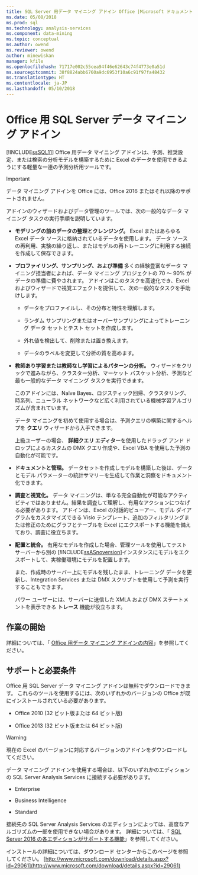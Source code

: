 ```yaml
---
title: SQL Server 用データ マイニング アドイン Office |Microsoft ドキュメント
ms.date: 05/08/2018
ms.prod: sql
ms.technology: analysis-services
ms.component: data-mining
ms.topic: conceptual
ms.author: owend
ms.reviewer: owend
author: minewiskan
manager: kfile
ms.openlocfilehash: 71717e002c55cea94f46e62643c74f4773e0a51d
ms.sourcegitcommit: 38f8824abb6760a9dc6953f10a6c91f97fa48432
ms.translationtype: HT
ms.contentlocale: ja-JP
ms.lasthandoff: 05/10/2018
---
```

# <a name="sql-server-data-mining-add-ins-for-office"></a>Office 用 SQL Server データ マイニング アドイン

  [!INCLUDE[ssSQL11](../../includes/sssql11-md.md)] Office 用データ マイニング アドインは、予測、推奨設定、または検索の分析モデルを構築するために Excel のデータを使用できるようにする軽量な一連の予測分析用ツールです。  
  
> [!IMPORTANT]
> データ マイニング アドインを Office には、Office 2016 またはそれ以降のサポートされません。
  
 アドインのウィザードおよびデータ管理のツールでは、次の一般的なデータ マイニング タスクの実行手順を説明しています。  
  
-   **モデリングの前のデータの整理とクレンジング。** Excel またはあらゆる Excel データ ソースに格納されているデータを使用します。 データ ソースの再利用、実験の繰り返し、またはモデルの再トレーニングに利用する接続を作成して保存できます。  
  
-   **プロファイリング、サンプリング、および準備** 多くの経験豊富なデータ マイニング担当者によれば、データ マイニング プロジェクトの 70 ～ 90% がデータの準備に費やされます。 アドインはこのタスクを高速化でき、Excel およびウィザードで視覚エフェクトを提供して、次の一般的なタスクを手助けします。  
  
    -   データをプロファイルし、その分布と特性を理解します。  
  
    -   ランダム サンプリングまたはオーバーサンプリングによってトレーニング データ セットとテスト セットを作成します。  
  
    -   外れ値を検出して、削除または置き換えます。  
  
    -   データのラベルを変更して分析の質を高めます。  
  
-   **教師あり学習または教師なし学習によるパターンの分析。** ウィザードをクリックで進みながら、クラスター分析、マーケット バスケット分析、予測など最も一般的なデータ マイニング タスクを実行できます。  
  
     このアドインには、Naïve Bayes、ロジスティック回帰、クラスタリング、時系列、ニューラル ネットワークなど広く利用されている機械学習アルゴリズムが含まれています。  
  
     データ マイニングを初めて使用する場合は、予測クエリの構築に関するヘルプを **クエリ** ウィザードから入手できます。  
  
     上級ユーザーの場合、 **詳細クエリ エディター**を使用したドラッグ アンド ドロップによるカスタムの DMX クエリ作成や、Excel VBA を使用した予測の自動化が可能です。  
  
-   **ドキュメントと管理。** データセットを作成しモデルを構築した後は、データとモデル パラメーターの統計サマリーを生成して作業と洞察をドキュメント化できます。  
  
-   **調査と視覚化。** データ マイニングは、単なる完全自動化が可能なアクティビティではありません。結果を調査して理解し、有用なアクションにつなげる必要があります。 アドインは、Excel の対話的ビューアー、モデル ダイアグラムをカスタマイズできる Visio テンプレート、追加のフィルタリングまたは修正のためにグラフとテーブルを Excel にエクスポートする機能を備えており、調査に役立ちます。  
  
-   **配置と統合。** 有用なモデルを作成した場合、管理ツールを使用してテスト サーバーから別の [!INCLUDE[ssASnoversion](../../includes/ssasnoversion-md.md)]インスタンスにモデルをエクスポートして、実稼働環境にモデルを配置します。  
  
     また、作成時のサーバー上にモデルを残したまま、トレーニング データを更新し、Integration Services または DMX スクリプトを使用して予測を実行することもできます。  
  
     パワー ユーザーには、サーバーに送信した XMLA および DMX ステートメントを表示できる **トレース** 機能が役立ちます。  
  
## <a name="getting-started"></a>作業の開始  
 詳細については、「 [Office 用データ マイニング アドインの内容](http://go.microsoft.com/fwlink/p/?LinkId=616849)」を参照してください。  
  
## <a name="support-and-requirements"></a>サポートと必要条件  
 Office 用 SQL Server データ マイニング アドインは無料でダウンロードできます。 これらのツールを使用するには、次のいずれかのバージョンの Office が既にインストールされている必要があります。  
  
-   Office 2010 (32 ビット版または 64 ビット版)  
  
-   Office 2013 (32 ビット版または 64 ビット版)  
  
> [!WARNING]  
>  現在の Excel のバージョンに対応するバージョンのアドインをダウンロードしてください。  
  
 データ マイニング アドインを使用する場合は、以下のいずれかのエディションの SQL Server Analysis Services に接続する必要があります。  
  
-   Enterprise  
  
-   Business Intelligence  
  
-   Standard  
  
 接続先の SQL Server Analysis Services のエディションによっては、高度なアルゴリズムの一部を使用できない場合があります。 詳細については、「 [SQL Server 2016 の各エディションがサポートする機能](../../analysis-services/analysis-services-features-supported-by-the-editions-of-sql-server-2016.md)」を参照してください。  
  
 インストールの詳細については、ダウンロード センターからこのページを参照してください。 [http://www.microsoft.com/download/details.aspx?id=29061](http://www.microsoft.com/download/details.aspx?id=29061)  
  
  
